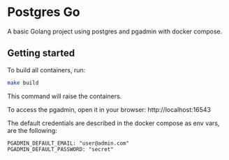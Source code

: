 # Postgres Go
A basic Golang project using postgres and pgadmin
with docker compose.

## Getting started
To build all containers, run:
```bash
make build
```

This command will raise the containers.

To access the pgadmin, open it in your browser:
http://localhost:16543

The default credentials are described in the docker compose as env vars,
are the following:

```
PGADMIN_DEFAULT_EMAIL: "user@admin.com"
PGADMIN_DEFAULT_PASSWORD: "secret"
```
